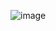 ![image](https://github.com/luthfibphoenix/bootStrap/assets/127088690/5e2b0318-dfa6-4ab6-8738-d04fcb9e0558)

